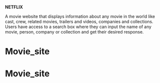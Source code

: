 **NETFLIX**

A movie website that displays information about any movie in the world like cast, crew, related movies, trailers and videos, companies and collections. Users have access to a search box where they can input the name of any movie, person, company or collection and get their desired response.






# Movie_site
# Movie_site
